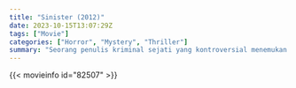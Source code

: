 ```yaml
---
title: "Sinister (2012)"
date: 2023-10-15T13:07:29Z
tags: ["Movie"]
categories: ["Horror", "Mystery", "Thriller"]
summary: "Seorang penulis kriminal sejati yang kontroversial menemukan sekotak film super 8 rumahan di rumah barunya, mengungkapkan bahwa kasus pembunuhan yang sedang dia teliti mungkin merupakan karya seorang pembunuh berantai tak dikenal yang warisannya berasal dari tahun 1960-an."
---
```



  <mux-player stream-type="on-demand"
  src="https://kp3d-my.sharepoint.com/personal/ryoo_kp3d_onmicrosoft_com/_layouts/15/download.aspx?share=Eb6QRElCwL5Fqfp8l1V7gLoBm-RMJRZaBriHKnhVtXowig" prefer-playback="mse" controls>
 
  </mux-player>
  

{{< movieinfo id="82507" >}}

  <script src="https://cdn.jsdelivr.net/npm/@mux/mux-player"></script>
  
   <script type="application/ld+json">
 {
  "@context": "https://schema.org/",
  "@type": "VideoObject",
  "name": "Sinister (2012)",
  "contentUrl": "https://stream.mux.com/Bf12mM9Q4hivwuVudyYnKDK00k01zO4uIXL4kuLc28S8s.m3u8",
  "thumbnailUrl": "https://www.themoviedb.org/t/p/original/51zfEzYwTgZADXDGxRfL7btpgKR.jpg?width=314&fit_mode=preserve&time=25",
  "uploadDate": "2023-10-15T13:07:29Z",
}

</script>